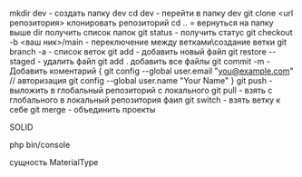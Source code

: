 mkdir dev - создать папку dev
cd dev - перейти в папку dev
git clone <url репозитория> клонировать репозиторий
cd .. = вернуться на папку выше
dir получить список папок
git status - получить статус
git checkout -b <ваш ник>/main - переключение между ветками\создание ветки
git branch -a - список веток
git add <file> - добавить новый файл
git restore --staged <file> - удалить файл
git add . добавить все файлы
git commit -m - Добавить коментарий
 {
git config --global user.email "you@example.com" // авторизация
git config --global user.name "Your Name"
}
git push - выложить в глобальный репозиторий с локального 
git pull - взять с  глобального в локальный репозитория фаил
git switch - взять ветку к себе 
git merge - объединить проекты


SOLID 

php bin/console

сущность MaterialType 